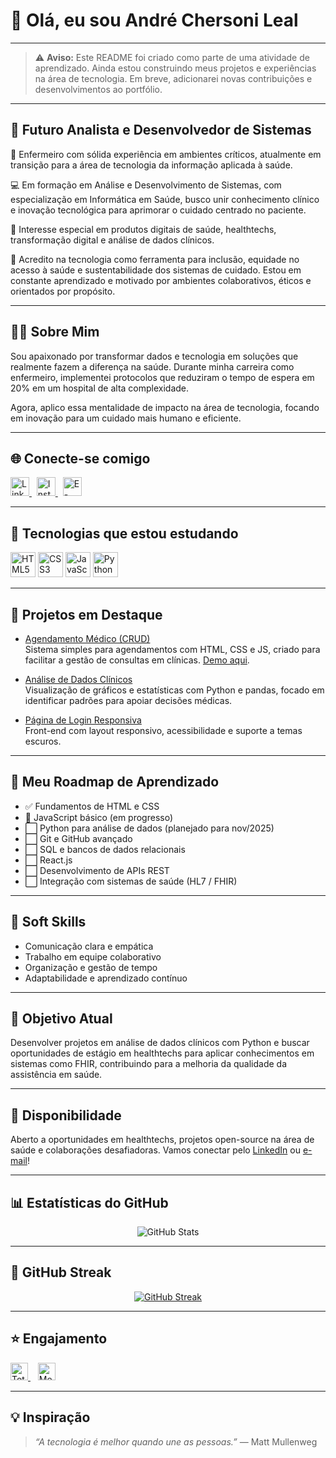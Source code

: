 # 👋 Olá, eu sou André Chersoni Leal

---

> ⚠️ **Aviso:** Este README foi criado como parte de uma atividade de aprendizado. Ainda estou construindo meus projetos e experiências na área de tecnologia. Em breve, adicionarei novas contribuições e desenvolvimentos ao portfólio.

---

## 🚀 Futuro Analista e Desenvolvedor de Sistemas

🏥 Enfermeiro com sólida experiência em ambientes críticos, atualmente em transição para a área de tecnologia da informação aplicada à saúde.

💻 Em formação em Análise e Desenvolvimento de Sistemas, com especialização em Informática em Saúde, busco unir conhecimento clínico e inovação tecnológica para aprimorar o cuidado centrado no paciente.

📌 Interesse especial em produtos digitais de saúde, healthtechs, transformação digital e análise de dados clínicos.

🌱 Acredito na tecnologia como ferramenta para inclusão, equidade no acesso à saúde e sustentabilidade dos sistemas de cuidado. Estou em constante aprendizado e motivado por ambientes colaborativos, éticos e orientados por propósito.

---

## 🙋‍♂️ Sobre Mim

Sou apaixonado por transformar dados e tecnologia em soluções que realmente fazem a diferença na saúde. Durante minha carreira como enfermeiro, implementei protocolos que reduziram o tempo de espera em 20% em um hospital de alta complexidade.

Agora, aplico essa mentalidade de impacto na área de tecnologia, focando em inovação para um cuidado mais humano e eficiente.

---

## 🌐 Conecte-se comigo

<p align="left">
  <a href="https://www.linkedin.com/in/andré-chersoni-leal-655570244" target="_blank" rel="noopener noreferrer">
    <img src="https://cdn.jsdelivr.net/gh/devicons/devicon/icons/linkedin/linkedin-original.svg" width="30" alt="LinkedIn" />
  </a>
  &nbsp;
  <a href="https://www.instagram.com/an_leal_" target="_blank" rel="noopener noreferrer">
    <img src="https://img.icons8.com/fluency/48/instagram-new.png" width="30" alt="Instagram" />
  </a>
  &nbsp;
  <a href="mailto:a.chersonileal@gmail.com" target="_blank" rel="noopener noreferrer">
    <img src="https://cdn-icons-png.flaticon.com/512/561/561127.png" width="30" alt="E-mail" />
  </a>
</p>

---

## 🧠 Tecnologias que estou estudando

<p align="left">
  <img src="https://cdn.jsdelivr.net/gh/devicons/devicon/icons/html5/html5-original.svg" width="40" alt="HTML5" />
  <img src="https://cdn.jsdelivr.net/gh/devicons/devicon/icons/css3/css3-original.svg" width="40" alt="CSS3" />
  <img src="https://cdn.jsdelivr.net/gh/devicons/devicon/icons/javascript/javascript-original.svg" width="40" alt="JavaScript" />
  <img src="https://cdn.jsdelivr.net/gh/devicons/devicon/icons/python/python-original.svg" width="40" alt="Python" />
</p>

---

## 🚀 Projetos em Destaque

- [Agendamento Médico (CRUD)](https://github.com/achersonileal/agendamento-medico)  
Sistema simples para agendamentos com HTML, CSS e JS, criado para facilitar a gestão de consultas em clínicas. [Demo aqui](https://achersonileal.github.io/agendamento-medico).

- [Análise de Dados Clínicos](https://github.com/achersonileal/analise-dados-clinicos)  
Visualização de gráficos e estatísticas com Python e pandas, focado em identificar padrões para apoiar decisões médicas.

- [Página de Login Responsiva](https://github.com/achersonileal/pagina-login)  
Front-end com layout responsivo, acessibilidade e suporte a temas escuros.

---

## 🧭 Meu Roadmap de Aprendizado

- ✅ Fundamentos de HTML e CSS  
- 🔄 JavaScript básico (em progresso)  
- ⬜ Python para análise de dados (planejado para nov/2025)  
- ⬜ Git e GitHub avançado  
- ⬜ SQL e bancos de dados relacionais  
- ⬜ React.js  
- ⬜ Desenvolvimento de APIs REST  
- ⬜ Integração com sistemas de saúde (HL7 / FHIR)

---

## 🤝 Soft Skills

- Comunicação clara e empática  
- Trabalho em equipe colaborativo  
- Organização e gestão de tempo  
- Adaptabilidade e aprendizado contínuo  

---

## 🎯 Objetivo Atual

Desenvolver projetos em análise de dados clínicos com Python e buscar oportunidades de estágio em healthtechs para aplicar conhecimentos em sistemas como FHIR, contribuindo para a melhoria da qualidade da assistência em saúde.

---

## 🚀 Disponibilidade

Aberto a oportunidades em healthtechs, projetos open-source na área de saúde e colaborações desafiadoras. Vamos conectar pelo [LinkedIn](https://www.linkedin.com/in/andré-chersoni-leal-655570244) ou [e-mail](mailto:a.chersonileal@gmail.com)!

---

## 📊 Estatísticas do GitHub

<div align="center">
  <img src="https://github-readme-stats.vercel.app/api?username=achersonileal&show_icons=true&theme=dark" alt="GitHub Stats" />
</div>

---

## 🎯 GitHub Streak

<div align="center">
  <a href="https://git.io/streak-stats">
    <img src="https://streak-stats.demolab.com/?user=achersonileal&theme=dark&background=000000" alt="GitHub Streak" />
  </a>
</div>

---

## ⭐ Engajamento

<p align="left">
  <a href="https://github.com/achersonileal?tab=repositories&sort=stargazers" target="_blank" rel="noopener noreferrer">
    <img alt="Total de estrelas" src="https://custom-icon-badges.demolab.com/github/stars/achersonileal?color=55960c&style=for-the-badge&labelColor=488207&logo=star&label=estrelas" height="28" />
  </a>
  &nbsp;&nbsp;
  <a href="https://github.com/achersonileal" target="_blank" rel="noopener noreferrer">
    <img alt="Me siga no GitHub" src="https://img.shields.io/badge/Me%20siga-GitHub-181717?style=for-the-badge&logo=github" height="28" />
  </a>
</p>

---

## 💡 Inspiração

> _“A tecnologia é melhor quando une as pessoas.”_ — Matt Mullenweg
